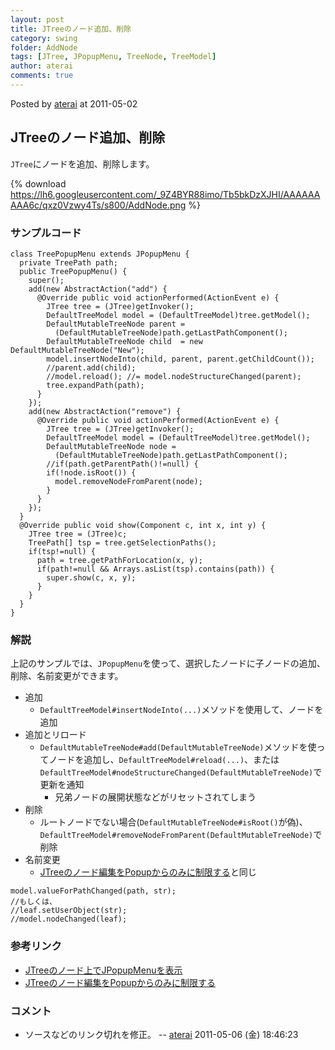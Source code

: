 ```yaml
---
layout: post
title: JTreeのノード追加、削除
category: swing
folder: AddNode
tags: [JTree, JPopupMenu, TreeNode, TreeModel]
author: aterai
comments: true
---
```


Posted by [aterai](http://terai.xrea.jp/aterai.html) at 2011-05-02

## JTreeのノード追加、削除
`JTree`にノードを追加、削除します。

{% download https://lh6.googleusercontent.com/_9Z4BYR88imo/Tb5bkDzXJHI/AAAAAAAAA6c/qxz0Vzwy4Ts/s800/AddNode.png %}

### サンプルコード
<pre class="prettyprint"><code>class TreePopupMenu extends JPopupMenu {
  private TreePath path;
  public TreePopupMenu() {
    super();
    add(new AbstractAction("add") {
      @Override public void actionPerformed(ActionEvent e) {
        JTree tree = (JTree)getInvoker();
        DefaultTreeModel model = (DefaultTreeModel)tree.getModel();
        DefaultMutableTreeNode parent =
          (DefaultMutableTreeNode)path.getLastPathComponent();
        DefaultMutableTreeNode child  = new DefaultMutableTreeNode("New");
        model.insertNodeInto(child, parent, parent.getChildCount());
        //parent.add(child);
        //model.reload(); //= model.nodeStructureChanged(parent);
        tree.expandPath(path);
      }
    });
    add(new AbstractAction("remove") {
      @Override public void actionPerformed(ActionEvent e) {
        JTree tree = (JTree)getInvoker();
        DefaultTreeModel model = (DefaultTreeModel)tree.getModel();
        DefaultMutableTreeNode node =
          (DefaultMutableTreeNode)path.getLastPathComponent();
        //if(path.getParentPath()!=null) {
        if(!node.isRoot()) {
          model.removeNodeFromParent(node);
        }
      }
    });
  }
  @Override public void show(Component c, int x, int y) {
    JTree tree = (JTree)c;
    TreePath[] tsp = tree.getSelectionPaths();
    if(tsp!=null) {
      path = tree.getPathForLocation(x, y);
      if(path!=null &amp;&amp; Arrays.asList(tsp).contains(path)) {
        super.show(c, x, y);
      }
    }
  }
}
</code></pre>

### 解説
上記のサンプルでは、`JPopupMenu`を使って、選択したノードに子ノードの追加、削除、名前変更ができます。

- 追加
    - `DefaultTreeModel#insertNodeInto(...)`メソッドを使用して、ノードを追加
- 追加とリロード
    - `DefaultMutableTreeNode#add(DefaultMutableTreeNode)`メソッドを使ってノードを追加し、`DefaultTreeModel#reload(...)`、または`DefaultTreeModel#nodeStructureChanged(DefaultMutableTreeNode)`で更新を通知
        - 兄弟ノードの展開状態などがリセットされてしまう
- 削除
    - ルートノードでない場合(`DefaultMutableTreeNode#isRoot()`が偽)、`DefaultTreeModel#removeNodeFromParent(DefaultMutableTreeNode)`で削除
- 名前変更
    - [JTreeのノード編集をPopupからのみに制限する](http://terai.xrea.jp/Swing/StartEditingPopupMenu.html)と同じ

<!-- dummy comment line for breaking list -->

<pre class="prettyprint"><code>model.valueForPathChanged(path, str);
//もしくは、
//leaf.setUserObject(str);
//model.nodeChanged(leaf);
</code></pre>

### 参考リンク
- [JTreeのノード上でJPopupMenuを表示](http://terai.xrea.jp/Swing/TreeNodePopupMenu.html)
- [JTreeのノード編集をPopupからのみに制限する](http://terai.xrea.jp/Swing/StartEditingPopupMenu.html)

<!-- dummy comment line for breaking list -->

### コメント
- ソースなどのリンク切れを修正。 -- [aterai](http://terai.xrea.jp/aterai.html) 2011-05-06 (金) 18:46:23

<!-- dummy comment line for breaking list -->

